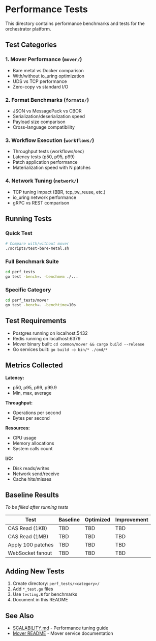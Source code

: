 # Performance Tests

This directory contains performance benchmarks and tests for the orchestrator platform.

## Test Categories

### 1. Mover Performance (`mover/`)
- Bare metal vs Docker comparison
- With/without io_uring optimization
- UDS vs TCP performance
- Zero-copy vs standard I/O

### 2. Format Benchmarks (`formats/`)
- JSON vs MessagePack vs CBOR
- Serialization/deserialization speed
- Payload size comparison
- Cross-language compatibility

### 3. Workflow Execution (`workflows/`)
- Throughput tests (workflows/sec)
- Latency tests (p50, p95, p99)
- Patch application performance
- Materialization speed with N patches

### 4. Network Tuning (`network/`)
- TCP tuning impact (BBR, tcp_tw_reuse, etc.)
- io_uring network performance
- gRPC vs REST comparison

## Running Tests

### Quick Test
```bash
# Compare with/without mover
./scripts/test-bare-metal.sh
```

### Full Benchmark Suite
```bash
cd perf_tests
go test -bench=. -benchmem ./...
```

### Specific Category
```bash
cd perf_tests/mover
go test -bench=. -benchtime=10s
```

## Test Requirements

- Postgres running on localhost:5432
- Redis running on localhost:6379
- Mover binary built: `cd common/mover && cargo build --release`
- Go services built: `go build -o bin/* ./cmd/*`

## Metrics Collected

**Latency:**
- p50, p95, p99, p99.9
- Min, max, average

**Throughput:**
- Operations per second
- Bytes per second

**Resources:**
- CPU usage
- Memory allocations
- System calls count

**I/O:**
- Disk reads/writes
- Network send/receive
- Cache hits/misses

## Baseline Results

_To be filled after running tests_

| Test | Baseline | Optimized | Improvement |
|------|----------|-----------|-------------|
| CAS Read (1KB) | TBD | TBD | TBD |
| CAS Read (1MB) | TBD | TBD | TBD |
| Apply 100 patches | TBD | TBD | TBD |
| WebSocket fanout | TBD | TBD | TBD |

## Adding New Tests

1. Create directory: `perf_tests/<category>/`
2. Add `*_test.go` files
3. Use `testing.B` for benchmarks
4. Document in this README

## See Also

- [SCALABILITY.md](../submission_doc/operations/SCALABILITY.md) - Performance tuning guide
- [Mover README](../common/mover/README.md) - Mover service documentation
